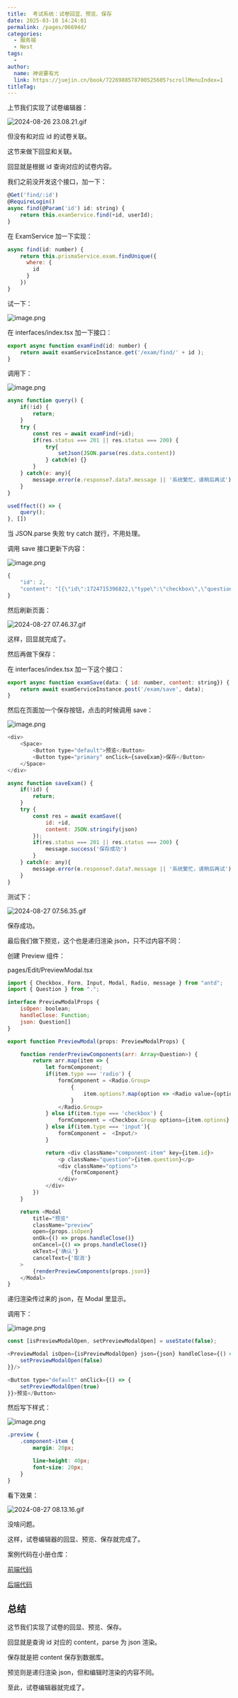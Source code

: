 ```yaml
---
title:  考试系统：试卷回显、预览、保存
date: 2025-03-10 14:24:01
permalink: /pages/06694d/
categories:
  - 服务端
  - Nest
tags:
  - 
author: 
  name: 神说要有光
  link: https://juejin.cn/book/7226988578700525605?scrollMenuIndex=1
titleTag: 
---
```

上节我们实现了试卷编辑器：

![2024-08-26 23.08.21.gif](https://p1-juejin.byteimg.com/tos-cn-i-k3u1fbpfcp/57106a360f08412cbfd92b64d5f8fd89~tplv-k3u1fbpfcp-jj-mark:0:0:0:0:q75.image#?w=2840&h=1432&s=452683&e=gif&f=70&b=fdfdfd)

但没有和对应 id 的试卷关联。

这节来做下回显和关联。

回显就是根据 id 查询对应的试卷内容。

我们之前没开发这个接口，加一下：

```javascript
@Get('find/:id')
@RequireLogin()
async find(@Param('id') id: string) {
    return this.examService.find(+id, userId);
}
```
在 ExamService 加一下实现：

```javascript
async find(id: number) {
    return this.prismaService.exam.findUnique({
      where: {
        id
      }
    })
}
```
试一下：

![image.png](https://p1-juejin.byteimg.com/tos-cn-i-k3u1fbpfcp/e5782365d0c046c3bdcd46e3c3cac622~tplv-k3u1fbpfcp-jj-mark:0:0:0:0:q75.image#?w=852&h=778&s=97040&e=png&b=fcfcfc)

在 interfaces/index.tsx 加一下接口：

```javascript
export async function examFind(id: number) {
    return await examServiceInstance.get('/exam/find/' + id );
}
```
调用下：

![image.png](https://p1-juejin.byteimg.com/tos-cn-i-k3u1fbpfcp/5f5fcf83becc498b89d13a7100efc927~tplv-k3u1fbpfcp-jj-mark:0:0:0:0:q75.image#?w=1538&h=1160&s=220078&e=png&b=1f1f1f)

```javascript
async function query() {
    if(!id) {
        return;
    }
    try {
        const res = await examFind(+id);
        if(res.status === 201 || res.status === 200) {
            try{
                setJson(JSON.parse(res.data.content))
            } catch(e) {}
        } 
    } catch(e: any){
        message.error(e.response?.data?.message || '系统繁忙，请稍后再试');
    }
}

useEffect(() => {
    query();        
}, [])
```
当 JSON.parse 失败 try catch 就行，不用处理。

调用 save 接口更新下内容：

![image.png](https://p9-juejin.byteimg.com/tos-cn-i-k3u1fbpfcp/7b1c759cdbc34a1d8eeb8b20e67a5e15~tplv-k3u1fbpfcp-jj-mark:0:0:0:0:q75.image#?w=1456&h=1038&s=209616&e=png&b=fdfdfd)
```javascript
{
    "id": 2,
    "content": "[{\"id\":1724715396822,\"type\":\"checkbox\",\"question\":\"最高的山？\",\"options\":[\"选项1\",\"选项2\"],\"score\":5,\"answer\":\"选项1\",\"answerAnalyse\":\"答案解析\"}]"
}
```
然后刷新页面：


![2024-08-27 07.46.37.gif](https://p1-juejin.byteimg.com/tos-cn-i-k3u1fbpfcp/a57a6264c1f242c09354a5433555b677~tplv-k3u1fbpfcp-jj-mark:0:0:0:0:q75.image#?w=2840&h=1432&s=139435&e=gif&f=22&b=fefefe)

这样，回显就完成了。

然后再做下保存：

在 interfaces/index.tsx 加一下这个接口：

```javascript
export async function examSave(data: { id: number, content: string}) {
    return await examServiceInstance.post('/exam/save', data);
}
```

然后在页面加一个保存按钮，点击的时候调用 save：

![image.png](https://p1-juejin.byteimg.com/tos-cn-i-k3u1fbpfcp/1fb176c6509f4884b9b4d56fdc47da31~tplv-k3u1fbpfcp-jj-mark:0:0:0:0:q75.image#?w=1582&h=1174&s=249211&e=png&b=1f1f1f)

```javascript
<div>
    <Space>
        <Button type="default">预览</Button>
        <Button type="primary" onClick={saveExam}>保存</Button>
    </Space>
</div>
```
```javascript
async function saveExam() {
    if(!id) {
        return;
    }
    try {
        const res = await examSave({
            id: +id,
            content: JSON.stringify(json)
        });
        if(res.status === 201 || res.status === 200) {
            message.success('保存成功')
        } 
    } catch(e: any){
        message.error(e.response?.data?.message || '系统繁忙，请稍后再试');
    }
}
```
测试下：

![2024-08-27 07.56.35.gif](https://p6-juejin.byteimg.com/tos-cn-i-k3u1fbpfcp/544e0f479249416ba01a2bff3fa499ab~tplv-k3u1fbpfcp-jj-mark:0:0:0:0:q75.image#?w=2840&h=1432&s=593020&e=gif&f=70&b=fdfdfd)

保存成功。

最后我们做下预览，这个也是递归渲染 json，只不过内容不同：

创建 Preview 组件：

pages/Edit/PreviewModal.tsx
```javascript
import { Checkbox, Form, Input, Modal, Radio, message } from "antd";
import { Question } from ".";

interface PreviewModalProps {
    isOpen: boolean;
    handleClose: Function;
    json: Question[]
}

export function PreviewModal(props: PreviewModalProps) {

    function renderPreviewComponents(arr: Array<Question>) {
        return arr.map(item => {
            let formComponent;
            if(item.type === 'radio') {
                formComponent = <Radio.Group>
                    {
                        item.options?.map(option => <Radio value={option}>{option}</Radio>)
                    }
                </Radio.Group>
            } else if(item.type === 'checkbox') {
                formComponent = <Checkbox.Group options={item.options} />
            } else if(item.type === 'input'){
                formComponent =  <Input/>
            }

            return <div className="component-item" key={item.id}>
                <p className="question">{item.question}</p>
                <div className="options">
                    {formComponent}
                </div>
            </div>
        })
    }

    return <Modal 
        title="预览"
        className="preview"
        open={props.isOpen}
        onOk={() => props.handleClose()}
        onCancel={() => props.handleClose()}
        okText={'确认'}
        cancelText={'取消'}    
    >
        {renderPreviewComponents(props.json)}
    </Modal>
}
```
递归渲染传过来的 json，在 Modal 里显示。

调用下：


![image.png](https://p3-juejin.byteimg.com/tos-cn-i-k3u1fbpfcp/5b0eb675737848d086b1a40be7a9423f~tplv-k3u1fbpfcp-jj-mark:0:0:0:0:q75.image#?w=1736&h=932&s=232168&e=png&b=1f1f1f)

```javascript
const [isPreviewModalOpen, setPreviewModalOpen] = useState(false);
```
```javascript
<PreviewModal isOpen={isPreviewModalOpen} json={json} handleClose={() =>{
    setPreviewModalOpen(false)
}}/>
```
```javascript
<Button type="default" onClick={() => {
    setPreviewModalOpen(true)
}}>预览</Button>
```
然后写下样式：

![image.png](https://p1-juejin.byteimg.com/tos-cn-i-k3u1fbpfcp/9e0e1cf4703947efb1aff7ecdf5e0062~tplv-k3u1fbpfcp-jj-mark:0:0:0:0:q75.image#?w=914&h=944&s=116936&e=png&b=1f1f1f)
```scss
.preview {
    .component-item {
        margin: 20px;

        line-height: 40px;
        font-size: 20px;
    }
}
```
看下效果：


![2024-08-27 08.13.16.gif](https://p9-juejin.byteimg.com/tos-cn-i-k3u1fbpfcp/fdf120598cd341aa83ae7823b0dd9d02~tplv-k3u1fbpfcp-jj-mark:0:0:0:0:q75.image#?w=2840&h=1432&s=2013293&e=gif&f=70&b=fdfdfd)

没啥问题。

这样，试卷编辑器的回显、预览、保存就完成了。

案例代码在小册仓库：

[前端代码](https://github.com/QuarkGluonPlasma/nestjs-course-code/tree/main/exam-system-frontend)

[后端代码](https://github.com/QuarkGluonPlasma/nestjs-course-code/tree/main/exam-system)

## 总结

这节我们实现了试卷的回显、预览、保存。

回显就是查询 id 对应的 content，parse 为 json 渲染。

保存就是把 content 保存到数据库。

预览则是递归渲染 json，但和编辑时渲染的内容不同。

至此，试卷编辑器就完成了。